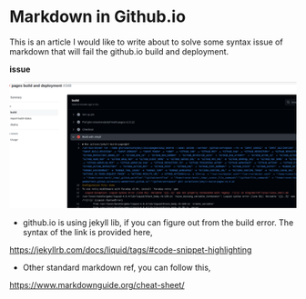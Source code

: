 # Markdown in Github.io

This is an article I would like to write about to solve some syntax issue of markdown
that will fail the github.io build and deployment.

**issue**

![img.png](../../images/markdown/img_error.png)

* github.io is using jekyll lib, if you can figure out from the build error.
The syntax of the link is provided here,

https://jekyllrb.com/docs/liquid/tags/#code-snippet-highlighting

* Other standard markdown ref, you can follow this,

https://www.markdownguide.org/cheat-sheet/

